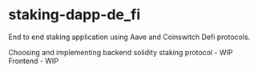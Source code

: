 # staking-dapp-de_fi
End to end staking application using Aave and Coinswitch Defi protocols.

Choosing and implementing backend solidity staking protocol - WIP
Frontend - WIP
